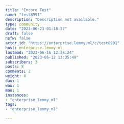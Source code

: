 ```yaml
---
title: "Encore Test" 
name: "test8991"
description: "Description not available."
type: community
date: "2023-06-23 01:18:37"
draft: false
nsfw: false
actor_id: "https://enterprise.lemmy.ml/c/test8991"
host: enterprise.lemmy.ml
lastmod: "2023-06-16 12:38:24"
published: "2023-06-12 13:35:49"
subscribers: 3
posts: 8
comments: 2
weight: 8
dau: 1
wau: 1
mau: 1
instances:
- "enterprise_lemmy_ml"
tags: 
- "enterprise_lemmy_ml"

---
```

